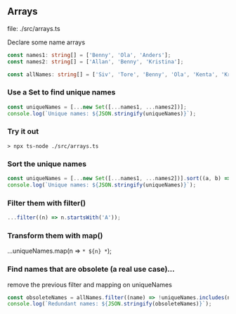 ## Arrays

file: ./src/arrays.ts

Declare some name arrays

```ts
const names1: string[] = ['Benny', 'Ola', 'Anders'];
const names2: string[] = ['Allan', 'Benny', 'Kristina'];

const allNames: string[] = ['Siv', 'Tore', 'Benny', 'Ola', 'Kenta', 'Kristina', 'Anders', 'Lydia', 'Allan'];
```

### Use a Set to find unique names

```ts
const uniqueNames = [...new Set([...names1, ...names2])];
console.log(`Unique names: ${JSON.stringify(uniqueNames)}`);
```

### Try it out

`> npx ts-node ./src/arrays.ts`

### Sort the unique names

```ts
const uniqueNames = [...new Set([...names1, ...names2])].sort((a, b) => a.localeCompare(b));
console.log(`Unique names: ${JSON.stringify(uniqueNames)}`);
```

### Filter them with filter()

```ts
...filter((n) => n.startsWith('A'));
```

### Transform them with map()

...uniqueNames.map(n => `* ${n} *`);

### Find names that are obsolete (a real use case)...

remove the previous filter and mapping on uniqueNames

```ts
const obsoleteNames = allNames.filter((name) => !uniqueNames.includes(name));
console.log(`Redundant names: ${JSON.stringify(obsoleteNames)}`);
```
